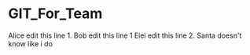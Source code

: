 # GIT_For_Team
Alice edit this line 1.
Bob edit this line 1
Eiei edit this line 2.
Santa doesn't know like i do
